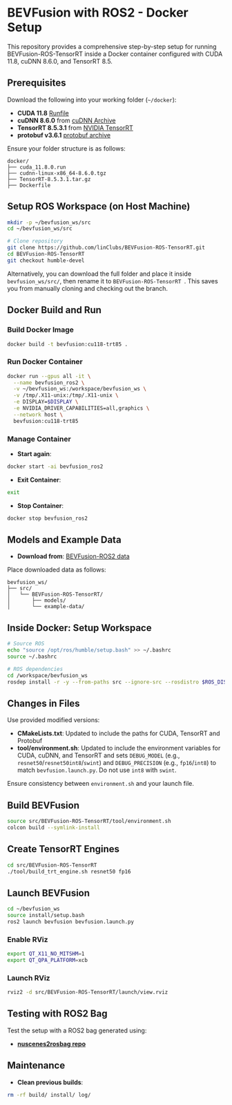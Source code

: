 # BEVFusion with ROS2 - Docker Setup
This repository provides a comprehensive step-by-step setup for running BEVFusion-ROS-TensorRT inside a Docker container configured with CUDA 11.8, cuDNN 8.6.0, and TensorRT 8.5.

## Prerequisites

Download the following into your working folder (`~/docker`):

* **CUDA 11.8** [Runfile](https://developer.nvidia.com/cuda-11-8-0-download-archive?target_os=Linux&target_arch=x86_64&Distribution=Ubuntu&target_version=22.04&target_type=runfile_local)
* **cuDNN 8.6.0** from [cuDNN Archive](https://developer.nvidia.com/rdp/cudnn-archive)
* **TensorRT 8.5.3.1** from [NVIDIA TensorRT](https://developer.nvidia.com/nvidia-tensorrt-8x-download)
* **protobuf v3.6.1** [protobuf archive](https://github.com/protocolbuffers/protobuf/archive/refs/tags/v3.6.1.tar.gz)

Ensure your folder structure is as follows:

```
docker/
├── cuda_11.8.0.run
├── cudnn-linux-x86_64-8.6.0.tgz
├── TensorRT-8.5.3.1.tar.gz
├── Dockerfile
```

## Setup ROS Workspace (on Host Machine)

```bash
mkdir -p ~/bevfusion_ws/src
cd ~/bevfusion_ws/src

# Clone repository
git clone https://github.com/linClubs/BEVFusion-ROS-TensorRT.git
cd BEVFusion-ROS-TensorRT
git checkout humble-devel
```
Alternatively, you can download the full folder and place it inside ```bevfusion_ws/src/```, then rename it to ```BEVFusion-ROS-TensorRT ```. This saves you from manually cloning and checking out the branch.

## Docker Build and Run

### Build Docker Image

```bash
docker build -t bevfusion:cu118-trt85 .
```

### Run Docker Container

```bash
docker run --gpus all -it \
  --name bevfusion_ros2 \
  -v ~/bevfusion_ws:/workspace/bevfusion_ws \
  -v /tmp/.X11-unix:/tmp/.X11-unix \
  -e DISPLAY=$DISPLAY \
  -e NVIDIA_DRIVER_CAPABILITIES=all,graphics \
  --network host \
  bevfusion:cu118-trt85
```

### Manage Container

* **Start again**:

```bash
docker start -ai bevfusion_ros2
```

* **Exit Container**:

```bash
exit
```

* **Stop Container**:

```bash
docker stop bevfusion_ros2
```

## Models and Example Data

* **Download from**: [BEVFusion-ROS2 data](https://universityoflincoln-my.sharepoint.com/:f:/r/personal/26619055_students_lincoln_ac_uk/Documents/PhD%20-%20Prabuddhi%20-%202025/Reports/5%20-%20May/BEVFusion%20-%20ROS2?csf=1&web=1&e=6Mny1I)

Place downloaded data as follows:

```
bevfusion_ws/
├── src/
│   └── BEVFusion-ROS-TensorRT/
│       ├── models/
│       └── example-data/
```

## Inside Docker: Setup Workspace

```bash
# Source ROS
echo "source /opt/ros/humble/setup.bash" >> ~/.bashrc
source ~/.bashrc

# ROS dependencies
cd /workspace/bevfusion_ws
rosdep install -r -y --from-paths src --ignore-src --rosdistro $ROS_DISTRO
```

## Changes in Files

Use provided modified versions:

* **CMakeLists.txt**: Updated to include the paths for CUDA, TensorRT and Protobuf
* **tool/environment.sh**: Updated to include the environment variables for CUDA, cuDNN, and TensorRT and sets `DEBUG_MODEL` (e.g., `resnet50`/`resnet50int8`/`swint`) and `DEBUG_PRECISION` (e.g., `fp16`/`int8`) to match `bevfusion.launch.py`. Do not use `int8` with `swint`.  

Ensure consistency between `environment.sh` and your launch file.

## Build BEVFusion

```bash
source src/BEVFusion-ROS-TensorRT/tool/environment.sh
colcon build --symlink-install
```

## Create TensorRT Engines

```bash
cd src/BEVFusion-ROS-TensorRT
./tool/build_trt_engine.sh resnet50 fp16
```

## Launch BEVFusion

```bash
cd ~/bevfusion_ws
source install/setup.bash
ros2 launch bevfusion bevfusion.launch.py
```

### Enable RViz 

```bash
export QT_X11_NO_MITSHM=1
export QT_QPA_PLATFORM=xcb
```

### Launch RViz

```bash
rviz2 -d src/BEVFusion-ROS-TensorRT/launch/view.rviz
```

## Testing with ROS2 Bag

Test the setup with a ROS2 bag generated using:

* **[nuscenes2rosbag repo](https://github.com/Prabuddhi-05/nuscenes2rosbag)**

## Maintenance

* **Clean previous builds**:

```bash
rm -rf build/ install/ log/
```
